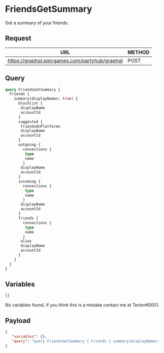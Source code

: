 # FriendsGetSummary

Get a summary of your friends.

## Request
| URL | METHOD |
| - | - |
| https://graphql.epicgames.com/partyhub/graphql | POST |

## Query
```graphql
query FriendsGetSummary {
  Friends {
    summary(displayNames: true) {
      blocklist {
       displayName
       accountId
      }
      suggested {
       friendsOnPlatforms
       displayName
       accountId
      }
      outgoing {
        connections {
         type
         name
        }
       displayName
       accountId
      }
      incoming {
        connections {
         type
         name
        }
       displayName
       accountId
      }
      friends {
        connections {
         type
         name
        }
       alias
       displayName
       accountId
      }
    }
  }
}
```

## Variables
```json
{}
```
No variables found, if you think this is a mistake contact me at Tector#0001.

## Payload
```json
{
   "variables": {},
   "query": "query FriendsGetSummary { Friends { summary(displayNames: true) { friends { accountId displayName alias connections { name type } } incoming { accountId displayName connections { name type } } outgoing { accountId displayName connections { name type } } suggested { accountId displayName friendsOnPlatforms } blocklist { accountId displayName } } } }"
}
```
